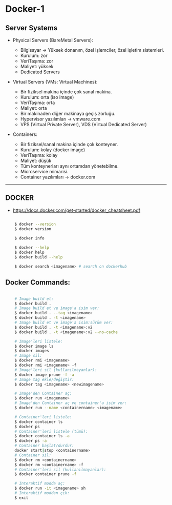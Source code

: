 # Docker-1

## Server Systems

* Physical Servers (BareMetal Servers):
    * Bilgisayar -> Yüksek donanım, özel işlemciler, özel işletim sistemleri.
    * Kurulum: zor
    * VeriTaşıma: zor
    * Maliyet: yüksek
    * Dedicated Servers

* Virtual Servers (VMs: Virtual Machines):
    * Bir fiziksel makina içinde çok sanal makina.
    * Kurulum: orta (iso image)
    * VeriTaşıma: orta
    * Maliyet: orta
    * Bir makinaden diğer makinaya geçiş zorluğu.
    * Hypervisor yazılımları -> vmware.com
    * VPS (Virtual Private Server), VDS (Virtual Dedicated Server)

* Containers:
    * Bir fiziksel/sanal makina içinde çok konteyner.
    * Kurulum: kolay (docker image)
    * VeriTaşıma: kolay
    * Maliyet: düşük
    * Tüm konteynerları aynı ortamdan yönetebilme.
    * Microservice mimarisi.
    * Container yazılımları -> docker.com

---
## DOCKER

* https://docs.docker.com/get-started/docker_cheatsheet.pdf

```sh

    $ docker --version
    $ docker version

    $ docker info
    
    $ docker --help
    $ docker help
    $ docker build --help

    $ docker search <imagename> # search on dockerhub

```

## Docker Commands:

```sh

    # Image build et:
    $ docker build .
    # Image build et ve image'a isim ver:
    $ docker build . --tag <imagename>
    $ docker build . -t <imagename>
    # Image build et ve image'a isim:sürüm ver:
    $ docker build . -t <imagename>:v2
    $ docker build . -t <imagename>:v2 --no-cache

    # Image'leri listele:
    $ docker image ls
    $ docker images
    # Image sil:
    $ docker rmi <imagename>
    $ docker rmi <imagename> -f
    # Image'leri sil (kullanılmayanlar):
    $ docker image prune -f -a
    # Image tag ekle/değiştir:
    $ docker tag <imagename> <newimagename>

    # Image'den Container aç:
    $ docker run <imagename>
    # Image'den Container aç ve container'a isim ver:
    $ docker run --name <containername> <imagename>

    # Container'leri listele:
    $ docker container ls
    $ docker ps
    # Container'leri listele (tümü):
    $ docker container ls -a
    $ docker ps -a
    # Container başlat/durdur:
    docker start|stop <containername>
    # Container sil:
    $ docker rm <containername>
    $ docker rm <containername> -f
    # Container'leri sil (kullanılmayanlar):
    $ docker container prune -f

    # Interaktif modda aç:
    $ docker run -it <imagename> sh
    # Interaktif moddan çık:
    $ exit

```